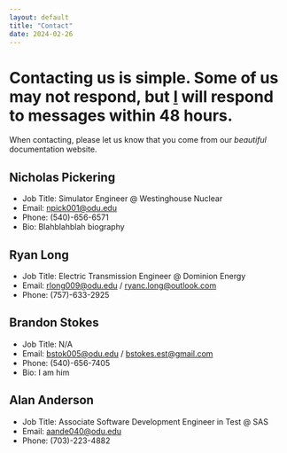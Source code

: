```yaml
---
layout: default
title: "Contact"
date: 2024-02-26
---
```

# Contacting us is simple. Some of us may not respond, but [I](contact.md#nicholas-pickering) will respond to messages within 48 hours. 
When contacting, please let us know that you come from our *beautiful* documentation website.

## Nicholas Pickering
- Job Title: Simulator Engineer @ Westinghouse Nuclear
- Email: npick001@odu.edu
- Phone: (540)-656-6571
- Bio: Blahblahblah biography 

## Ryan Long
- Job Title: Electric Transmission Engineer @ Dominion Energy
- Email: rlong009@odu.edu / ryanc.long@outlook.com
- Phone: (757)-633-2925

## Brandon Stokes
- Job Title: N/A
- Email: bstok005@odu.edu / bstokes.est@gmail.com
- Phone: (540)-656-7405
- Bio: I am him

## Alan Anderson
- Job Title: Associate Software Development Engineer in Test @ SAS 
- Email: aande040@odu.edu
- Phone: (703)-223-4882
